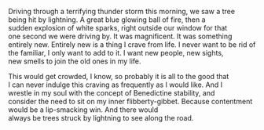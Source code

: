 Driving through a terrifying thunder storm this morning, we saw a tree   
being hit by lightning. A great blue glowing ball of fire, then a   
sudden explosion of white sparks, right outside our window for that   
one second we were driving by. It was magnificent. It was something   
entirely new. Entirely new is a thing I crave from life. I never want to be rid of   
the familiar, I only want to add to it. I want new people, new sights,   
new smells to join the old ones in my life. 

 This would get crowded, I know, so probably it is all to the good that   
I can never indulge this craving as frequently as I would like. And I   
wrestle in my soul with the concept of Benedictine stability, and   
consider the need to sit on my inner flibberty-gibbet.  Because contentment would be a lip-smacking win. And there would   
always be trees struck by lightning to see along the road.